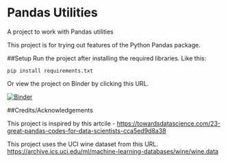 # Pandas Utilities
A project to work with Pandas utilities

This project is for trying out features of the Python Pandas package.

##Setup
Run the project after installing the required libraries. Like this:
```
pip install requirements.txt
```

Or view the project on Binder by clicking this URL.

[![Binder](http://mybinder.org/badge.svg)](http://beta.mybinder.org/v2/gh/shankarps/PandasUtilities/master?urlpath=rstudio)



##Credits/Acknowledgements

This project is inspired by this artcile - https://towardsdatascience.com/23-great-pandas-codes-for-data-scientists-cca5ed9d8a38

This project uses the UCI wine dataset from this URL. https://archive.ics.uci.edu/ml/machine-learning-databases/wine/wine.data
